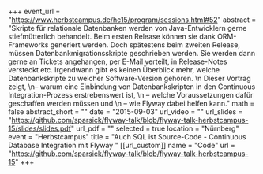 +++
event_url = "https://www.herbstcampus.de/hc15/program/sessions.html#52"
abstract = "Skripte für relationale Datenbanken werden von Java-Entwicklern gerne stiefmütterlich behandelt. Beim ersten Release können sie dank ORM-Frameworks generiert werden. Doch spätestens beim zweiten Release, müssen Datenbankmigrationsskripte geschrieben werden. Sie werden dann gerne an Tickets angehangen, per E-Mail verteilt, in Release-Notes versteckt etc. Irgendwann gibt es keinen Überblick mehr, welche Datenbankskripte zu welcher Software-Version gehören. \n Dieser Vortrag zeigt, \n– warum eine Einbindung von Datenbankskripten in den Continuous Integration-Prozess erstrebenswert ist, \n – welche Voraussetzungen dafür geschaffen werden müssen und \n – wie Flyway dabei helfen kann."
math = false
abstract_short = ""
date = "2015-09-03"
url_video = ""
url_slides = "https://github.com/sparsick/flyway-talk/blob/flyway-talk-herbstcampus-15/slides/slides.pdf"
url_pdf = ""
selected = true
location = "Nürnberg"
event = "Herbstcampus"
title = "Auch SQL ist Source-Code - Continuous Database Integration mit Flyway "
[[url_custom]]
name = "Code"
url = "https://github.com/sparsick/flyway-talk/blob/flyway-talk-herbstcampus-15"
+++

